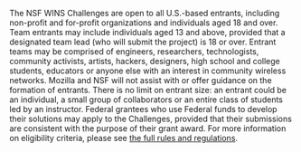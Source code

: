 The NSF WINS Challenges are open to all U.S.-based entrants, including non-profit and for-profit organizations and individuals aged 18 and over. Team entrants may include individuals aged 13 and above, provided that a designated team lead (who will submit the project) is 18 or over. Entrant teams may be comprised of engineers, researchers, technologists, community activists, artists, hackers, designers, high school and college students, educators or anyone else with an interest in community wireless networks. Mozilla and NSF will not assist with or offer guidance on the formation of entrants. There is no limit on entrant size: an entrant could be an individual, a small group of collaborators or an entire class of students led by an instructor. Federal grantees who use Federal funds to develop their solutions may apply to the Challenges, provided that their submissions are consistent with the purpose of their grant award. For more information on eligibility criteria, please see [the full rules and regulations](/rules-and-regulations/).
